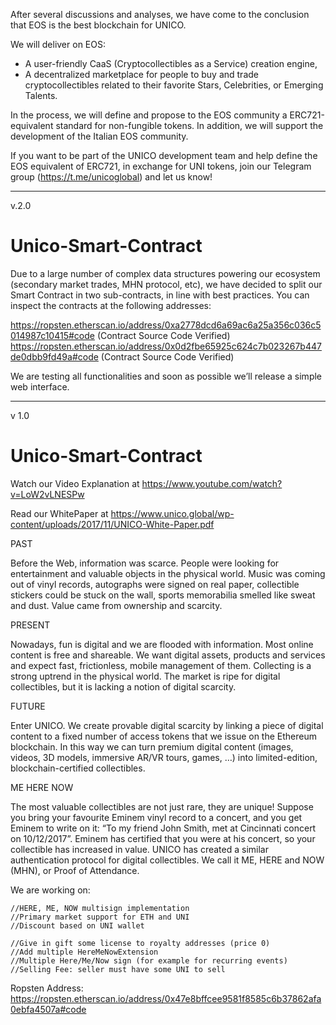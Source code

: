 After several discussions and analyses, we have come to the conclusion that EOS is the best blockchain for UNICO. 

We will deliver on EOS:

- A user-friendly CaaS (Cryptocollectibles as a Service) creation engine,
- A decentralized marketplace for people to buy and trade cryptocollectibles related to their favorite Stars, Celebrities, or Emerging Talents.

In the process, we will define and propose to the EOS community a ERC721-equivalent standard for non-fungible tokens. In addition, we will support the development of the Italian EOS community.

If you want to be part of the UNICO development team and help define the EOS equivalent of ERC721, in exchange for UNI tokens, join our Telegram group (https://t.me/unicoglobal) and let us know!

-----------------------------------------------

v.2.0

# Unico-Smart-Contract

Due to a large number of complex data structures powering our ecosystem (secondary market trades, MHN protocol, etc), we have decided to split our Smart Contract in two sub-contracts, in line with best practices. You can inspect the contracts at the following addresses: 

https://ropsten.etherscan.io/address/0xa2778dcd6a69ac6a25a356c036c5014987c10415#code (Contract Source Code Verified)
https://ropsten.etherscan.io/address/0x0d2fbe65925c624c7b023267b447de0dbb9fd49a#code (Contract Source Code Verified)

We are testing all functionalities and soon as possible we’ll release a simple web interface.

-----------------------------------------------

v 1.0

# Unico-Smart-Contract

Watch our Video Explanation at https://www.youtube.com/watch?v=LoW2vLNESPw 

Read our WhitePaper at https://www.unico.global/wp-content/uploads/2017/11/UNICO-White-Paper.pdf

PAST

Before the Web, information was scarce. People were looking for entertainment and valuable objects in the physical world. Music was coming out of vinyl records, autographs were signed on real paper, collectible stickers could be stuck on the wall, sports memorabilia smelled like sweat and dust. Value came from ownership and scarcity.

PRESENT

Nowadays, fun is digital and we are flooded with information. Most online content is free and shareable. We want digital assets, products and services and expect fast, frictionless, mobile management of them. Collecting is a strong uptrend in the physical world. The market is ripe for digital collectibles, but it is lacking a notion of digital scarcity.

FUTURE

Enter UNICO. We create provable digital scarcity by linking a piece of digital content to a fixed number of access tokens that we issue on the Ethereum blockchain. In this way we can turn premium digital content (images, videos, 3D models, immersive AR/VR tours, games, …) into limited-edition, blockchain-certified collectibles.

ME HERE NOW

The most valuable collectibles are not just rare, they are unique! Suppose you bring your favourite Eminem vinyl record to a concert, and you get Eminem to write on it: “To my friend John Smith, met at Cincinnati concert on 10/12/2017”. Eminem has certified that you were at his concert, so your collectible has increased in value. UNICO has created a similar authentication protocol for digital collectibles. We call it ME, HERE and NOW (MHN), or Proof of Attendance.

We are working on:

    //HERE, ME, NOW multisign implementation
    //Primary market support for ETH and UNI
    //Discount based on UNI wallet

    //Give in gift some license to royalty addresses (price 0)
    //Add multiple HereMeNowExtension
    //Multiple Here/Me/Now sign (for example for recurring events)
    //Selling Fee: seller must have some UNI to sell

Ropsten Address: https://ropsten.etherscan.io/address/0x47e8bffcee9581f8585c6b37862afa0ebfa4507a#code
